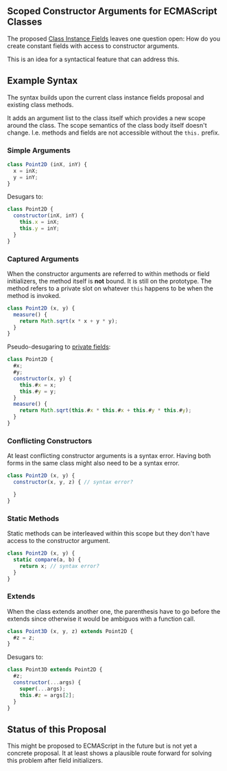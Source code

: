 Scoped Constructor Arguments for ECMAScript Classes
---------------------------------------------------

The proposed [Class Instance Fields](https://github.com/jeffmo/es-class-fields-and-static-properties) leaves one question open: How do you create constant fields with access to constructor arguments.

This is an idea for a syntactical feature that can address this.

## Example Syntax

The syntax builds upon the current class instance fields proposal and existing class methods.

It adds an argument list to the class itself which provides a new scope around the class. The scope semantics of the class body itself doesn't change. I.e. methods and fields are not accessible without the `this.` prefix.

### Simple Arguments

```js
class Point2D (inX, inY) {
  x = inX;
  y = inY;
}
```

Desugars to:

```js
class Point2D {
  constructor(inX, inY) {
    this.x = inX;
    this.y = inY;
  }
}
```

### Captured Arguments

When the constructor arguments are referred to within methods or field initializers, the method itself is __not__ bound. It is still on the prototype. The method refers to a private slot on whatever `this` happens to be when the method is invoked.

```js
class Point2D (x, y) {
  measure() {
    return Math.sqrt(x * x + y * y);
  }
}
```

Pseudo-desugaring to [private fields](https://zenparsing.github.io/es-private-fields/):

```js
class Point2D {
  #x;
  #y;
  constructor(x, y) {
    this.#x = x;
    this.#y = y;
  }
  measure() {
    return Math.sqrt(this.#x * this.#x + this.#y * this.#y);
  }
}
```

### Conflicting Constructors

At least conflicting constructor arguments is a syntax error. Having both forms in the same class might also need to be a syntax error.

```js
class Point2D (x, y) {
  constructor(x, y, z) { // syntax error?

  }
}
```

### Static Methods

Static methods can be interleaved within this scope but they don't have access to the constructor argument.

```js
class Point2D (x, y) {
  static compare(a, b) {
    return x; // syntax error?
  }
}
```

### Extends

When the class extends another one, the parenthesis have to go before the extends since otherwise it would be ambiguos with a function call.

```js
class Point3D (x, y, z) extends Point2D {
  #z = z;
}
```

Desugars to:

```js
class Point3D extends Point2D {
  #z;
  constructor(...args) {
    super(...args);
    this.#z = args[2];
  }
}
```

## Status of this Proposal

This might be proposed to ECMAScript in the future but is not yet a concrete
proposal. It at least shows a plausible route forward for solving this problem after field initializers.
